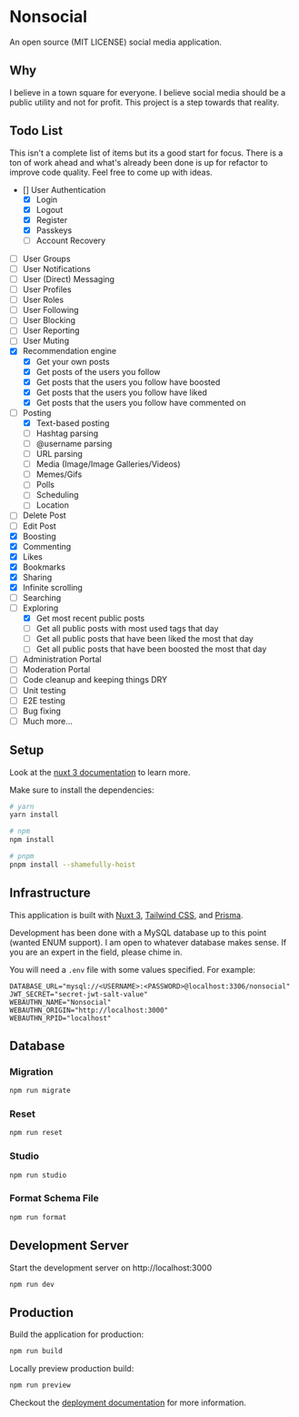 # Nonsocial

An open source (MIT LICENSE) social media application.

## Why

I believe in a town square for everyone. I believe social media should be a public utility and not for profit. This project is a step towards that reality.

## Todo List

This isn't a complete list of items but its a good start for focus. There is a ton of work ahead and what's already been done is up for refactor to improve code quality. Feel free to come up with ideas.

- [] User Authentication
  - [X] Login
  - [X] Logout
  - [X] Register
  - [X] Passkeys
  - [ ] Account Recovery
- [ ] User Groups
- [ ] User Notifications
- [ ] User (Direct) Messaging
- [ ] User Profiles
- [ ] User Roles
- [ ] User Following
- [ ] User Blocking
- [ ] User Reporting
- [ ] User Muting
- [x] Recommendation engine
  - [x] Get your own posts
  - [x] Get posts of the users you follow
  - [x] Get posts that the users you follow have boosted
  - [x] Get posts that the users you follow have liked
  - [x] Get posts that the users you follow have commented on
- [ ] Posting
  - [x] Text-based posting
  - [ ] Hashtag parsing
  - [ ] @username parsing
  - [ ] URL parsing
  - [ ] Media (Image/Image Galleries/Videos)
  - [ ] Memes/Gifs
  - [ ] Polls
  - [ ] Scheduling
  - [ ] Location
- [ ] Delete Post
- [ ] Edit Post
- [x] Boosting
- [x] Commenting
- [x] Likes
- [x] Bookmarks
- [x] Sharing
- [x] Infinite scrolling
- [ ] Searching
- [ ] Exploring
  - [x] Get most recent public posts
  - [ ] Get all public posts with most used tags that day
  - [ ] Get all public posts that have been liked the most that day
  - [ ] Get all public posts that have been boosted the most that day
- [ ] Administration Portal
- [ ] Moderation Portal
- [ ] Code cleanup and keeping things DRY
- [ ] Unit testing
- [ ] E2E testing
- [ ] Bug fixing
- [ ] Much more...

## Setup

Look at the [nuxt 3 documentation](https://v3.nuxtjs.org) to learn more.

Make sure to install the dependencies:

```bash
# yarn
yarn install

# npm
npm install

# pnpm
pnpm install --shamefully-hoist
```

## Infrastructure

This application is built with [Nuxt 3](https://http://nuxt.com), [Tailwind CSS](https://http://tailwindcss.com), and [Prisma](https://www.prisma.io). 

Development has been done with a MySQL database up to this point (wanted ENUM support). I am open to whatever database makes sense. If you are an expert in the field, please chime in.

You will need a `.env` file with some values specified. For example:

```
DATABASE_URL="mysql://<USERNAME>:<PASSWORD>@localhost:3306/nonsocial"
JWT_SECRET="secret-jwt-salt-value"
WEBAUTHN_NAME="Nonsocial"
WEBAUTHN_ORIGIN="http://localhost:3000"
WEBAUTHN_RPID="localhost"
```

## Database

### Migration

```bash
npm run migrate
```

### Reset

```bash
npm run reset
```

### Studio

```bash
npm run studio
```

### Format Schema File

```bash
npm run format
```

## Development Server

Start the development server on http://localhost:3000

```bash
npm run dev
```

## Production

Build the application for production:

```bash
npm run build
```

Locally preview production build:

```bash
npm run preview
```

Checkout the [deployment documentation](https://v3.nuxtjs.org/guide/deploy/presets) for more information.
